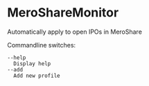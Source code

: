 # MeroShareMonitor
Automatically apply to open IPOs in MeroShare

Commandline switches:
```
--help
  Display help
--add
  Add new profile
```